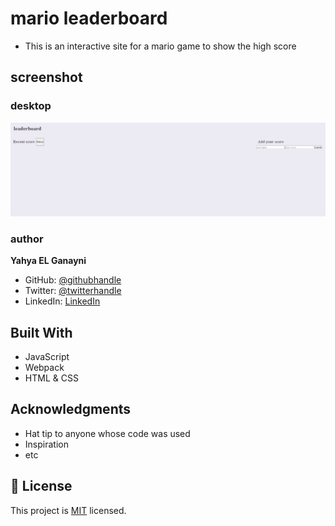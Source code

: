 # mario leaderboard

- This is an interactive site for a mario game to show the high score

## screenshot

### desktop

![desktop](./src/img/sit-screenshot.png)

### author

**Yahya EL Ganayni**

- GitHub: [@githubhandle](https://github.com/yahyaelganyni1)
- Twitter: [@twitterhandle](https://twitter.com/@crazy20046)
- LinkedIn: [LinkedIn](https://www.linkedin.com/in/yahya-el-ganayni-a456115b/)

## Built With

- JavaScript
- Webpack
- HTML & CSS

## Acknowledgments

- Hat tip to anyone whose code was used
- Inspiration
- etc

## 📝 License

This project is [MIT](lic.url) licensed.

